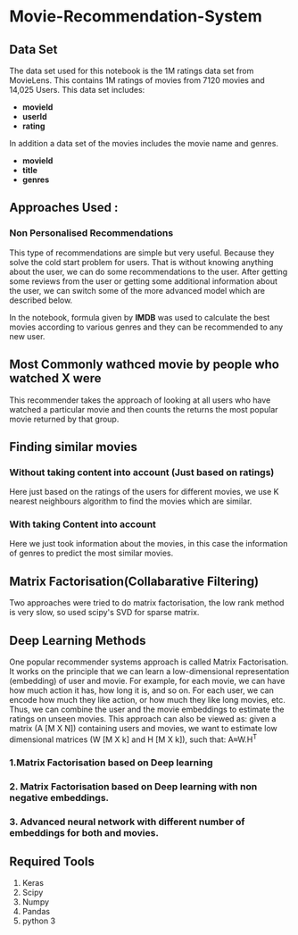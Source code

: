 # Movie-Recommendation-System

## Data Set 
The data set used for this notebook is the 1M ratings data set from MovieLens. This contains 1M ratings of movies from 7120 movies and 14,025 Users. This data set includes:

* **movieId**
* **userId**
* **rating**

In addition a data set of the movies includes the movie name and genres.
* **movieId**
* **title**
* **genres**

## Approaches Used :
### Non Personalised Recommendations
This type of recommendations are simple but very useful. Because they solve the cold start problem for users. That is without knowing anything about the user, we can do some recommendations to the user. After getting some reviews from  the user or getting some additional information about the user, we can switch some of the more advanced model which are described below.

In the notebook, formula given by **IMDB** was used to calculate the best movies according to various genres and they can be recommended to any new user.

## Most Commonly wathced movie by people who watched X were
This recommender takes the approach of looking at all users who have watched a particular movie and then counts the returns the most popular movie returned by that group.

## Finding similar movies
### Without taking content into account (Just based on ratings)
Here just based on the ratings of the users for different movies, we use K nearest neighbours algorithm to find the movies which are similar.

### With taking Content into account
Here we just took information about the movies, in this case the information of genres to predict the most similar movies.

## Matrix Factorisation(Collabarative Filtering)
Two approaches were tried to do matrix factorisation, the low rank method is very slow, so used scipy's SVD for sparse matrix.


## Deep Learning Methods
One popular recommender systems approach is called Matrix Factorisation. It works on the principle that we can learn a low-dimensional representation (embedding) of user and movie. For example, for each movie, we can have how much action it has, how long it is, and so on. For each user, we can encode how much they like action, or how much they like long movies, etc. Thus, we can combine the user and the movie embeddings to estimate the ratings on unseen movies. This approach can also be viewed as: given a matrix (A [M X N]) containing users and movies, we want to estimate low dimensional matrices (W [M X k] and H [M X k]), such that: A≈W.H<sup>T</sub>
### 1.Matrix Factorisation based on Deep learning
### 2. Matrix Factorisation based on Deep learning with non negative embeddings.
### 3. Advanced neural network with different number of embeddings for both and movies.


## Required Tools
1. Keras
2. Scipy
3. Numpy
4. Pandas
5. python 3

